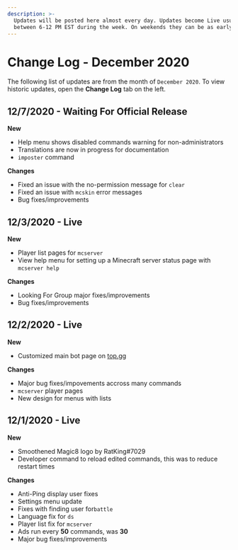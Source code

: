 ```yaml
---
description: >-
  Updates will be posted here almost every day. Updates become Live usually
  between 6-12 PM EST during the week. On weekends they can be as early as noon.
---
```


# Change Log - December 2020

The following list of updates are from the month of `December 2020`. To view historic updates, open the **Change Log** tab on the left.

## 12/7/2020 - Waiting For Official Release

**New**

* Help menu shows disabled commands warning for non-administrators
* Translations are now in progress for documentation
* `imposter` command

**Changes**

* Fixed an issue with the no-permission message for `clear`
* Fixed an issue with `mcskin` error messages
* Bug fixes/improvements

## 12/3/2020 - Live

**New**

* Player list pages for `mcserver`
* View help menu for setting up a Minecraft server status page with `mcserver help`

**Changes**

* Looking For Group major fixes/improvements
* Bug fixes/improvements

## 12/2/2020 - Live

**New**

* Customized main bot page on [top.gg](https://top.gg/bot/484148705507934208)

**Changes**

* Major bug fixes/impovements accross many commands
* `mcserver` player pages
* New design for menus with lists

## 12/1/2020 - Live

**New**

* Smoothened Magic8 logo by RatKing\#7029
* Developer command to reload edited commands, this was to reduce restart times

**Changes**

* Anti-Ping display user fixes
* Settings menu update
* Fixes with finding user for`battle`
* Language fix for `ds`
* Player list fix for `mcserver`
* Ads run every **50** commands, was **30**
* Major bug fixes/improvements


